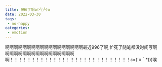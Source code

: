 ```yaml
---
title: 996了啊o(╯□╰)o
date: 2022-03-30
tags:
 - no-happy
categories:
 - emotion
---
```

啊啊啊啊啊啊啊啊啊啊啊啊啊啊啊啊啊啊最近996了啊,忙死了随笔都没时间写啊啊啊啊啊啊啊啊啊啊啊啊啊啊啊啊啊啊！！！！！！！！！！！！！！！！！！！！！！！！！！！！ε=(´ο｀*)))唉
